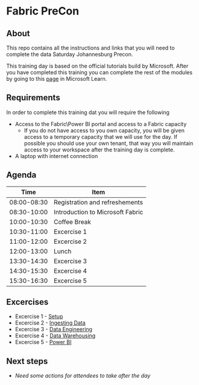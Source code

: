 # Fabric PreCon


## About
This repo contains all the instructions and links that you will need to complete the data Saturday Johannesburg Precon.

This training day is based on the official tutorials build by Microsoft. After you have completed this training you can complete the rest of the modules by going to this [page]('https://learn.microsoft.com/en-us/fabric/get-started/end-to-end-tutorials') in Microsoft Learn.

## Requirements
In order to complete this training dat you will require the following

- Access to the Fabric\Power BI portal and access to a Fabric capacity
    - If you do not have access to you own capacity, you will be given access to a temporary capacity that we will use for the day. If possible you should use your own tenant, that way you will maintain access to your workspace after the training day is complete.
- A laptop with internet connection

## Agenda

Time | Item
---|---
08:00-08:30 | Registration and refreshements
08:30-10:00 | Introduction to Microsoft Fabric
10:00-10:30 | Coffee Break
10:30-11:00 | Excercise 1
11:00-12:00 | Excercise 2
12:00-13:00 | Lunch
13:30-14:30 | Excercise 3
14:30-15:30 | Excercise 4
15:30-16:30 | Excercise 5

## Excercises 

- Excercise 1 - [Setup](/1%20-%20Setup.md)
- Excercise 2 - [Ingesting Data](/2%20-%20Ingesting%20Data.md)
- Excercise 3 - [Data Engineering](/3%20-%20Data%20Engineering.md)
- Excercise 4 - [Data Warehousing](/4%20-%20Data%20Warehousing.md)
- Excercise 5 - [Power BI](/5%20-%20Create%20Report.md)

## Next steps
- *Need some actions for attendees to take after the day*


